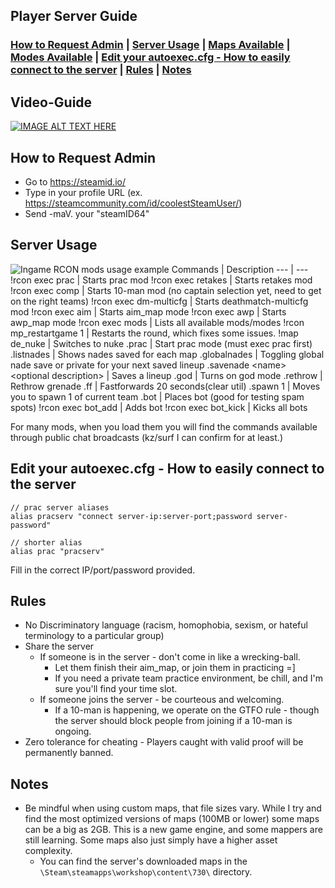 ## Player Server Guide
### [How to Request Admin](#how-to-request-admin) | [Server Usage](#server-usage) | [Maps Available](https://github.com/mavproductions/cs2-modded-server?tab=readme-ov-file#what-maps-are-preconfigured-with-each-mode) | [Modes Available](https://github.com/mavproductions/cs2-modded-server/tree/master?tab=readme-ov-file#changing-game-modes) | [Edit your autoexec.cfg - How to easily connect to the server](#edit-your-autoexeccfg---how-to-easily-connect-to-the-server) | [Rules](#rules) | [Notes](#notes)

## Video-Guide
[![IMAGE ALT TEXT HERE](https://img.youtube.com/vi/mswWAb8vW4A/0.jpg)](https://www.youtube.com/watch?v=mswWAb8vW4A)

## How to Request Admin
* Go to https://steamid.io/ 
* Type in your profile URL (ex. https://steamcommunity.com/id/coolestSteamUser/) 
* Send -maV. your "steamID64"

## Server Usage
![Ingame RCON mods usage example](https://i.imgur.com/Siv4EQn.png)
Commands | Description
--- | --- 
!rcon exec prac | Starts prac mod
!rcon exec retakes | Starts retakes mod
!rcon exec comp | Starts 10-man mod (no captain selection yet, need to get on the right teams)
!rcon exec dm-multicfg | Starts deathmatch-multicfg mod
!rcon exec aim | Starts aim_map mode
!rcon exec awp | Starts awp_map mode
!rcon exec mods | Lists all available mods/modes
!rcon mp_restartgame 1 | Restarts the round, which fixes some issues.
!map de_nuke | Switches to nuke
.prac | Start prac mode (must exec prac first)
.listnades | Shows nades saved for each map
.globalnades | Toggling global nade save or private for your next saved lineup
.savenade \<name\> \<optional description\> |  Saves a lineup
.god | Turns on god mode
.rethrow | Rethrow grenade
.ff | Fastforwards 20 seconds(clear util)
.spawn 1 | Moves you to spawn 1 of current team
.bot | Places bot (good for testing spam spots)
!rcon exec bot_add | Adds bot
!rcon exec bot_kick | Kicks all bots

For many mods, when you load them you will find the commands available through public chat broadcasts (kz/surf I can confirm for at least.)

## Edit your autoexec.cfg - How to easily connect to the server
```
// prac server aliases
alias pracserv "connect server-ip:server-port;password server-password"

// shorter alias
alias prac "pracserv"
```
Fill in the correct IP/port/password provided.

## Rules 
* No Discriminatory language (racism, homophobia, sexism, or hateful terminology to a particular group)
* Share the server
    * If someone is in the server - don't come in like a wrecking-ball.
        * Let them finish their aim_map, or join them in practicing =]
        * If you need a private team practice environment, be chill, and I'm sure you'll find your time slot.
    * If someone joins the server - be courteous and welcoming.
        * If a 10-man is happening, we operate on the GTFO rule - though the server should block people from joining if a 10-man is ongoing.
* Zero tolerance for cheating - Players caught with valid proof will be permanently banned. 

## Notes
* Be mindful when using custom maps, that file sizes vary. While I try and find the most optimized
versions of maps (100MB or lower) some maps can be a big as 2GB. This is a new game engine, and some 
mappers are still learning. Some maps also just simply have a higher asset complexity.
    * You can find the server's downloaded maps in the `\Steam\steamapps\workshop\content\730\` directory.
